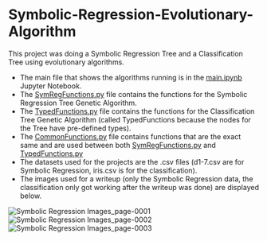 # Symbolic-Regression-Evolutionary-Algorithm

This project was doing a Symbolic Regression Tree and a Classification Tree using evolutionary algorithms.

- The main file that shows the algorithms running is in the [main.ipynb]() Jupyter Notebook.
- The [SymRegFunctions.py]() file contains the functions for the Symbolic Regression Tree Genetic Algorithm.
- The [TypedFunctions.py]() file contains the functions for the Classification Tree Genetic Algorithm (called TypedFunctions because the nodes for the Tree have pre-defined types).
- The [CommonFunctions.py]() file contains functions that are the exact same and are used between both [SymRegFunctions.py]() and [TypedFunctions.py]()
- The datasets used for the projects are the .csv files (d1-7.csv are for Symbolic Regression, iris.csv is for the classification).
- The images used for a writeup (only the Symbolic Regression data, the classification only got working after the writeup was done) are displayed below.

![Symbolic Regression Images_page-0001](https://user-images.githubusercontent.com/91440867/160256248-116cd0fa-522b-4a57-b7f5-8d264e0aade9.jpg)
![Symbolic Regression Images_page-0002](https://user-images.githubusercontent.com/91440867/160256254-004a136a-c80a-4595-8548-ea543e9f08e9.jpg)
![Symbolic Regression Images_page-0003](https://user-images.githubusercontent.com/91440867/160256255-b7422792-0e2c-4be1-bd95-240a3bac0a73.jpg)
